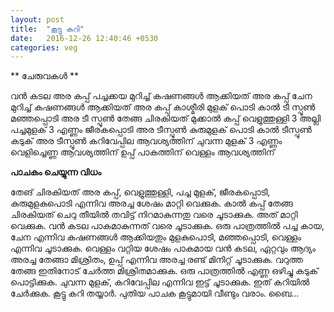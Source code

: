 ```yaml
---
layout: post
title:  "കൂട്ടു കറി"
date:   2016-12-26 12:40:46 +0530
categories: veg
---
```



** ചേരുവകൾ **

വൻ കടല അര കപ്പ്
പച്ചക്കയ മുറിച്ച് കഷണങ്ങൾ ആക്കിയത് അര കപ്പ് 
ചേന മുറിച്ച് കഷണങ്ങൾ ആക്കിയത് അര കപ്പ് 
കാശ്മീരി മുളക് പൊടി കാൽ ടീ സ്പൂൺ 
മഞ്ഞപ്പൊടി അര ടീ സ്പൂൺ 
തേങ്ങ ചിരകിയത് മുക്കാൽ കപ്പ് 
വെളുത്തുള്ളി 3 അല്ലി 
പച്ചമുളക് 3 എണ്ണം 
ജീരകപ്പൊടി അര ടീസ്പൂൺ 
കുരുമുളക് പൊടി കാൽ ടീസ്പൂൺ 
കടുക് അര ടീസ്പൂൺ 
കറിവേപ്പില ആവശ്യത്തിന്
ചുവന്ന മുളക് 3 എണ്ണം 
വെളിച്ചെണ്ണ ആവശ്യത്തിന് 
ഉപ്പ് പാകത്തിന് 
വെള്ളം ആവശ്യത്തിന് 

**പാചകം ചെയ്യുന്ന വിധം**

തേങ് ചിരകിയത് അര കപ്പ്, വെളുത്തുള്ളി, പച്ച മുളക്, ജീരകപ്പൊടി, കുരുമുളകുപൊടി എന്നിവ അരച്ച ശേഷം മാറ്റി വെക്കുക. കാൽ കപ്പ് തേങ്ങ ചിരകിയത് ചെറു തീയിൽ തവിട്ട് നിറമാകുന്നതു വരെ ചൂടാക്കുക. അത് മാറ്റി വെക്കുക. വൻ കടല പാകമാകുന്നത് വരെ ചൂടാക്കുക. ഒരു പാത്രത്തിൽ പച്ച കായ, ചേന എന്നിവ കഷണങ്ങൾ ആക്കിയതും മുളകുപൊടി, മഞ്ഞപ്പൊടി, വെള്ളം എന്നിവ ചൂടാക്കുക. വെള്ളം വറ്റിയ ശേഷം പാകമായ വൻ കടല, ഏറ്റവും ആദ്യം അരച്ച തേങ്ങാ മിശ്രിതം, ഉപ്പ് എന്നിവ അരച്ച രണ്ട് മിനിറ്റ് ചൂടാക്കുക. വറുത്ത തേങ്ങ ഇതിനോട് ചേർത്ത മിശ്രിതമാക്കുക. ഒരു പാത്രത്തിൽ എണ്ണ ഒഴിച്ചു കടുക് പൊട്ടിക്കുക. ചുവന്ന മുളക്, കറിവേപ്പില എന്നിവ ഇട്ട് ചൂടാക്കുക. ഇത് കറിയിൽ ചേർക്കുക. കൂട്ടു കറി തയ്യാർ.
പുതിയ പാചക കൂട്ടുമായി വീണ്ടും വരാം. ബൈ...
